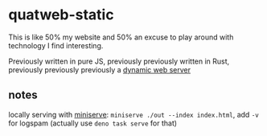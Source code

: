 # quatweb-static

This is like 50% my website and 50% an excuse to play around with technology I find interesting.

Previously written in pure JS, previously previously written in Rust, previously previously previously a [dynamic web server](https://github.com/quat1024/quatweb)

## notes

locally serving with [miniserve](https://github.com/svenstaro/miniserve): `miniserve ./out --index index.html`, add `-v` for logspam (actually use `deno task serve` for that)